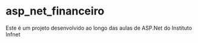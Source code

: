 # asp_net_financeiro
Este é um projeto desenvolvido ao longo das aulas de ASP.Net do Instituto Infnet
